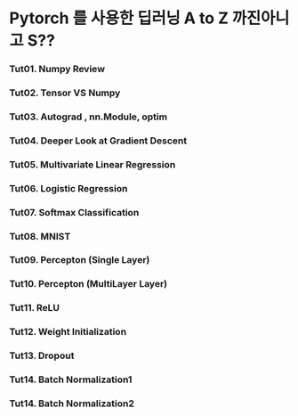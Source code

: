 # Pytorch 를 사용한 딥러닝 A to Z 까진아니고 S??

### Tut01.  Numpy Review
### Tut02.  Tensor VS Numpy
### Tut03.  Autograd , nn.Module, optim
### Tut04.  Deeper Look at Gradient Descent
### Tut05.  Multivariate Linear Regression
### Tut06.  Logistic Regression
### Tut07.  Softmax Classification
### Tut08.  MNIST
### Tut09.  Percepton (Single Layer)
### Tut10.  Percepton (MultiLayer Layer) 
### Tut11.  ReLU
### Tut12.  Weight Initialization
### Tut13.  Dropout
### Tut14.  Batch Normalization1
### Tut14.  Batch Normalization2
 
